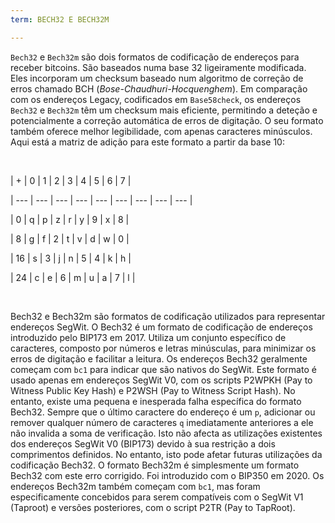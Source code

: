 ```yaml
---
term: BECH32 E BECH32M

---
```

`Bech32` e `Bech32m` são dois formatos de codificação de endereços para receber bitcoins. São baseados numa base 32 ligeiramente modificada. Eles incorporam um checksum baseado num algoritmo de correção de erros chamado BCH (*Bose-Chaudhuri-Hocquenghem*). Em comparação com os endereços Legacy, codificados em `Base58check`, os endereços `Bech32` e `Bech32m` têm um checksum mais eficiente, permitindo a deteção e potencialmente a correção automática de erros de digitação. O seu formato também oferece melhor legibilidade, com apenas caracteres minúsculos. Aqui está a matriz de adição para este formato a partir da base 10:

&nbsp;

| + | 0 | 1 | 2 | 3 | 4 | 5 | 6 | 7 |

| --- | --- | --- | --- | --- | --- | --- | --- | --- |

| 0 | q | p | z | r | y | 9 | x | 8 |

| 8 | g | f | 2 | t | v | d | w | 0 |

| 16 | s | 3 | j | n | 5 | 4 | k | h |

| 24 | c | e | 6 | m | u | a | 7 | l |

&nbsp;

Bech32 e Bech32m são formatos de codificação utilizados para representar endereços SegWit. O Bech32 é um formato de codificação de endereços introduzido pelo BIP173 em 2017. Utiliza um conjunto específico de caracteres, composto por números e letras minúsculas, para minimizar os erros de digitação e facilitar a leitura. Os endereços Bech32 geralmente começam com `bc1` para indicar que são nativos do SegWit. Este formato é usado apenas em endereços SegWit V0, com os scripts P2WPKH (Pay to Witness Public Key Hash) e P2WSH (Pay to Witness Script Hash). No entanto, existe uma pequena e inesperada falha específica do formato Bech32. Sempre que o último caractere do endereço é um `p`, adicionar ou remover qualquer número de caracteres `q` imediatamente anteriores a ele não invalida a soma de verificação. Isto não afecta as utilizações existentes dos endereços SegWit V0 (BIP173) devido à sua restrição a dois comprimentos definidos. No entanto, isto pode afetar futuras utilizações da codificação Bech32. O formato Bech32m é simplesmente um formato Bech32 com este erro corrigido. Foi introduzido com o BIP350 em 2020. Os endereços Bech32m também começam com `bc1`, mas foram especificamente concebidos para serem compatíveis com o SegWit V1 (Taproot) e versões posteriores, com o script P2TR (Pay to TapRoot).